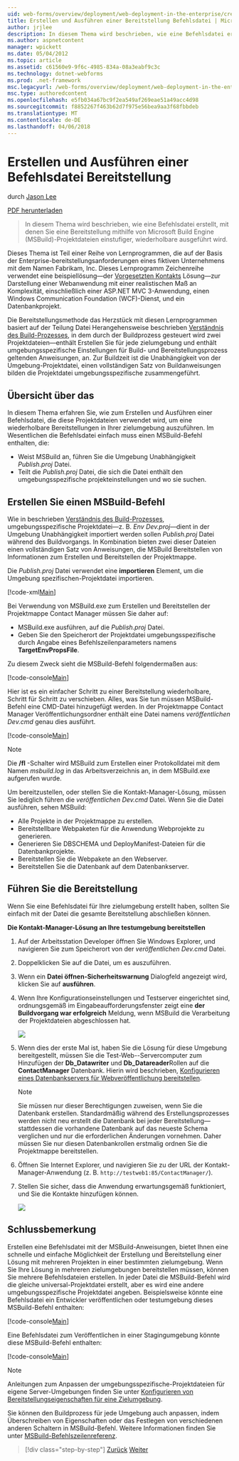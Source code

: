 ```yaml
---
uid: web-forms/overview/deployment/web-deployment-in-the-enterprise/creating-and-running-a-deployment-command-file
title: Erstellen und Ausführen einer Bereitstellung Befehlsdatei | Microsoft Docs
author: jrjlee
description: In diesem Thema wird beschrieben, wie eine Befehlsdatei erstellt, mit denen Sie eine Bereitstellung mithilfe von Microsoft Build Engine (MSBuild)-Projektdateien in einem einzelnen Schritt erneut ausführen...
ms.author: aspnetcontent
manager: wpickett
ms.date: 05/04/2012
ms.topic: article
ms.assetid: c61560e9-9f6c-4985-834a-08a3eabf9c3c
ms.technology: dotnet-webforms
ms.prod: .net-framework
msc.legacyurl: /web-forms/overview/deployment/web-deployment-in-the-enterprise/creating-and-running-a-deployment-command-file
msc.type: authoredcontent
ms.openlocfilehash: e5fb034a67bc9f2ea549af269eae51a49acc4d98
ms.sourcegitcommit: f8852267f463b62d7f975e56bea9aa3f68fbbdeb
ms.translationtype: MT
ms.contentlocale: de-DE
ms.lasthandoff: 04/06/2018
---
```

<a name="creating-and-running-a-deployment-command-file"></a>Erstellen und Ausführen einer Befehlsdatei Bereitstellung
====================
durch [Jason Lee](https://github.com/jrjlee)

[PDF herunterladen](https://msdnshared.blob.core.windows.net/media/MSDNBlogsFS/prod.evol.blogs.msdn.com/CommunityServer.Blogs.Components.WeblogFiles/00/00/00/63/56/8130.DeployingWebAppsInEnterpriseScenarios.pdf)

> In diesem Thema wird beschrieben, wie eine Befehlsdatei erstellt, mit denen Sie eine Bereitstellung mithilfe von Microsoft Build Engine (MSBuild)-Projektdateien einstufiger, wiederholbare ausgeführt wird.


Dieses Thema ist Teil einer Reihe von Lernprogrammen, die auf der Basis der Enterprise-bereitstellungsanforderungen eines fiktiven Unternehmens mit dem Namen Fabrikam, Inc. Dieses Lernprogramm Zeichenreihe verwendet eine beispiellösung&#x2014;der [Vorgesetzten Kontakts](the-contact-manager-solution.md) Lösung&#x2014;zur Darstellung einer Webanwendung mit einer realistischen Maß an Komplexität, einschließlich einer ASP.NET MVC 3-Anwendung, einen Windows Communication Foundation (WCF)-Dienst, und ein Datenbankprojekt.

Die Bereitstellungsmethode das Herzstück mit diesen Lernprogrammen basiert auf der Teilung Datei Herangehensweise beschrieben [Verständnis des Build-Prozesses](understanding-the-build-process.md), in dem durch der Buildprozess gesteuert wird zwei Projektdateien&#x2014;enthält Erstellen Sie für jede zielumgebung und enthält umgebungsspezifische Einstellungen für Build- und Bereitstellungsprozess geltenden Anweisungen, an. Zur Buildzeit ist die Unabhängigkeit von der Umgebung-Projektdatei, einen vollständigen Satz von Buildanweisungen bilden die Projektdatei umgebungsspezifische zusammengeführt.

## <a name="process-overview"></a>Übersicht über das

In diesem Thema erfahren Sie, wie zum Erstellen und Ausführen einer Befehlsdatei, die diese Projektdateien verwendet wird, um eine wiederholbare Bereitstellungen in Ihrer zielumgebung auszuführen. Im Wesentlichen die Befehlsdatei einfach muss einen MSBuild-Befehl enthalten, die:

- Weist MSBuild an, führen Sie die Umgebung Unabhängigkeit *Publish.proj* Datei.
- Teilt die *Publish.proj* Datei, die sich die Datei enthält den umgebungsspezifische projekteinstellungen und wo sie suchen.

## <a name="create-an-msbuild-command"></a>Erstellen Sie einen MSBuild-Befehl

Wie in beschrieben [Verständnis des Build-Prozesses](understanding-the-build-process.md), umgebungsspezifische Projektdatei&#x2014;z. B. *Env Dev.proj*&#x2014;dient in der Umgebung Unabhängigkeit importiert werden sollen *Publish.proj* Datei während des Buildvorgangs. In Kombination bieten zwei dieser Dateien einen vollständigen Satz von Anweisungen, die MSBuild Bereitstellen von Informationen zum Erstellen und Bereitstellen der Projektmappe.

Die *Publish.proj* Datei verwendet eine **importieren** Element, um die Umgebung spezifischen-Projektdatei importieren.


[!code-xml[Main](creating-and-running-a-deployment-command-file/samples/sample1.xml)]


Bei Verwendung von MSBuild.exe zum Erstellen und Bereitstellen der Projektmappe Contact Manager müssen Sie daher auf:

- MSBuild.exe ausführen, auf die *Publish.proj* Datei.
- Geben Sie den Speicherort der Projektdatei umgebungsspezifische durch Angabe eines Befehlszeilenparameters namens **TargetEnvPropsFile**.

Zu diesem Zweck sieht die MSBuild-Befehl folgendermaßen aus:


[!code-console[Main](creating-and-running-a-deployment-command-file/samples/sample2.cmd)]


Hier ist es ein einfacher Schritt zu einer Bereitstellung wiederholbare, Schritt für Schritt zu verschieben. Alles, was Sie tun müssen MSBuild-Befehl eine CMD-Datei hinzugefügt werden. In der Projektmappe Contact Manager Veröffentlichungsordner enthält eine Datei namens *veröffentlichen Dev.cmd* genau dies ausführt.


[!code-console[Main](creating-and-running-a-deployment-command-file/samples/sample3.cmd)]


> [!NOTE]
> Die **/fl** -Schalter wird MSBuild zum Erstellen einer Protokolldatei mit dem Namen *msbuild.log* in das Arbeitsverzeichnis an, in dem MSBuild.exe aufgerufen wurde.


Um bereitzustellen, oder stellen Sie die Kontakt-Manager-Lösung, müssen Sie lediglich führen die *veröffentlichen Dev.cmd* Datei. Wenn Sie die Datei ausführen, sehen MSBuild:

- Alle Projekte in der Projektmappe zu erstellen.
- Bereitstellbare Webpaketen für die Anwendung Webprojekte zu generieren.
- Generieren Sie DBSCHEMA und DeployManifest-Dateien für die Datenbankprojekte.
- Bereitstellen Sie die Webpakete an den Webserver.
- Bereitstellen Sie die Datenbank auf dem Datenbankserver.

## <a name="run-the-deployment"></a>Führen Sie die Bereitstellung

Wenn Sie eine Befehlsdatei für Ihre zielumgebung erstellt haben, sollten Sie einfach mit der Datei die gesamte Bereitstellung abschließen können.

**Die Kontakt-Manager-Lösung an Ihre testumgebung bereitstellen**

1. Auf der Arbeitsstation Developer öffnen Sie Windows Explorer, und navigieren Sie zum Speicherort von der *veröffentlichen Dev.cmd* Datei.
2. Doppelklicken Sie auf die Datei, um es auszuführen.
3. Wenn ein **Datei öffnen-Sicherheitswarnung** Dialogfeld angezeigt wird, klicken Sie auf **ausführen**.
4. Wenn Ihre Konfigurationseinstellungen und Testserver eingerichtet sind, ordnungsgemäß im Eingabeaufforderungsfenster zeigt eine **der Buildvorgang war erfolgreich** Meldung, wenn MSBuild die Verarbeitung der Projektdateien abgeschlossen hat.

    ![](creating-and-running-a-deployment-command-file/_static/image1.png)
5. Wenn dies der erste Mal ist, haben Sie die Lösung für diese Umgebung bereitgestellt, müssen Sie die Test-Web--Servercomputer zum Hinzufügen der **Db\_Datawriter** und **Db\_Datareader**Rollen auf die **ContactManager** Datenbank. Hierin wird beschrieben, [Konfigurieren eines Datenbankservers für Webveröffentlichung bereitstellen](../configuring-server-environments-for-web-deployment/configuring-a-database-server-for-web-deploy-publishing.md).

    > [!NOTE]
    > Sie müssen nur dieser Berechtigungen zuweisen, wenn Sie die Datenbank erstellen. Standardmäßig während des Erstellungsprozesses werden nicht neu erstellt die Datenbank bei jeder Bereitstellung&#x2014;stattdessen die vorhandene Datenbank auf das neueste Schema verglichen und nur die erforderlichen Änderungen vornehmen. Daher müssen Sie nur diesen Datenbankrollen erstmalig ordnen Sie die Projektmappe bereitstellen.
6. Öffnen Sie Internet Explorer, und navigieren Sie zu der URL der Kontakt-Manager-Anwendung (z. B. `http://testweb1:85/ContactManager/`).
7. Stellen Sie sicher, dass die Anwendung erwartungsgemäß funktioniert, und Sie die Kontakte hinzufügen können.

    ![](creating-and-running-a-deployment-command-file/_static/image2.png)

## <a name="conclusion"></a>Schlussbemerkung

Erstellen eine Befehlsdatei mit der MSBuild-Anweisungen, bietet Ihnen eine schnelle und einfache Möglichkeit der Erstellung und Bereitstellung einer Lösung mit mehreren Projekten in einer bestimmten zielumgebung. Wenn Sie Ihre Lösung in mehreren zielumgebungen bereitstellen müssen, können Sie mehrere Befehlsdateien erstellen. In jeder Datei die MSBuild-Befehl wird die gleiche universal-Projektdatei erstellt, aber es wird eine andere umgebungsspezifische Projektdatei angeben. Beispielsweise könnte eine Befehlsdatei ein Entwickler veröffentlichen oder testumgebung dieses MSBuild-Befehl enthalten:


[!code-console[Main](creating-and-running-a-deployment-command-file/samples/sample4.cmd)]


Eine Befehlsdatei zum Veröffentlichen in einer Stagingumgebung könnte diese MSBuild-Befehl enthalten:


[!code-console[Main](creating-and-running-a-deployment-command-file/samples/sample5.cmd)]


> [!NOTE]
> Anleitungen zum Anpassen der umgebungsspezifische-Projektdateien für eigene Server-Umgebungen finden Sie unter [Konfigurieren von Bereitstellungseigenschaften für eine Zielumgebung](../configuring-server-environments-for-web-deployment/configuring-deployment-properties-for-a-target-environment.md).


Sie können den Buildprozess für jede Umgebung auch anpassen, indem Überschreiben von Eigenschaften oder das Festlegen von verschiedenen anderen Schaltern in MSBuild-Befehl. Weitere Informationen finden Sie unter [MSBuild-Befehlszeilenreferenz](https://msdn.microsoft.com/library/ms164311.aspx).

> [!div class="step-by-step"]
> [Zurück](deploying-database-projects.md)
> [Weiter](manually-installing-web-packages.md)
